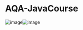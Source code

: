 # AQA-JavaCourse
![image](https://github.com/NikitaPas/AQA-JavaCourse/assets/86974012/6c6845c4-2c74-4257-a625-20a8b05113a9)![image](https://github.com/NikitaPas/AQA-JavaCourse/assets/86974012/0f702dac-7637-48ff-8278-d8a2a8e2f933)

